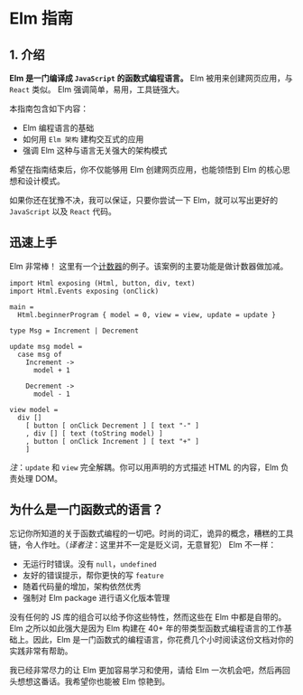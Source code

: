 # Elm 指南

## 1. 介绍

**Elm 是一门编译成 `JavaScript` 的函数式编程语言。** Elm 被用来创建网页应用，与 `React` 类似。 Elm 强调简单，易用，工具链强大。

本指南包含如下内容：
* Elm 编程语言的基础
* 如何用 `Elm 架构` 建构交互式的应用
* 强调 Elm 这种与语言无关强大的架构模式

希望在指南结束后，你不仅能够用 Elm 创建网页应用，也能领悟到 Elm 的核心思想和设计模式。

如果你还在犹豫不决，我可以保证，只要你尝试一下 Elm，就可以写出更好的 `JavaScript` 以及 `React` 代码。

## 迅速上手
Elm 非常棒！
这里有一个[计数器](http://elm-lang.org/examples/buttons)的例子。该案例的主要功能是做计数器做加减。

```
import Html exposing (Html, button, div, text)
import Html.Events exposing (onClick)

main =
  Html.beginnerProgram { model = 0, view = view, update = update }

type Msg = Increment | Decrement

update msg model =
  case msg of
    Increment ->
      model + 1

    Decrement ->
      model - 1

view model =
  div []
    [ button [ onClick Decrement ] [ text "-" ]
    , div [] [ text (toString model) ]
    , button [ onClick Increment ] [ text "+" ]
    ]
```

*注*：`update` 和 `view` 完全解耦。你可以用声明的方式描述 HTML 的内容，Elm 负责处理 DOM。

## 为什么是一门函数式的语言？
忘记你所知道的关于函数式编程的一切吧。时尚的词汇，诡异的概念，糟糕的工具链，令人作吐。（*译者注*：这里并不一定是贬义词，无意冒犯）
Elm 不一样：
* 无运行时错误。没有 `null`，`undefined` 
* 友好的错误提示，帮你更快的写 `feature`
* 随着代码量的增加，架构依然优秀
* 强制对 Elm package 进行语义化版本管理

没有任何的 JS 库的组合可以给予你这些特性，然而这些在 Elm 中都是自带的。Elm 之所以如此强大是因为 Elm 构建在 40+ 年的带类型函数式编程语言的工作基础上。因此，Elm 是一门函数式的编程语言，你花费几个小时阅读这份文档对你的实践非常有帮助。

我已经非常尽力的让 Elm 更加容易学习和使用，请给 Elm 一次机会吧，然后再回头想想这番话。我希望你也能被 Elm 惊艳到。